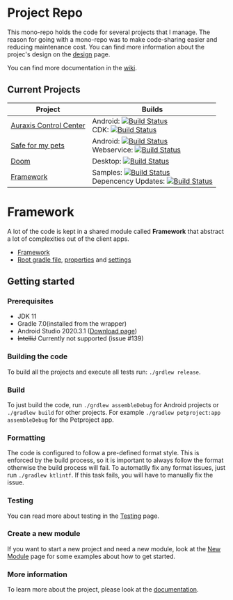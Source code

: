 # Project Repo

This mono-repo holds the code for several projects that I manage. The reason for going with a mono-repo was to make code-sharing easier and reducing maintenance cost. You can find more information about the projec's design on the [design](https://dev.azure.com/CRamsan/Framework/_wiki/wikis/Framework.wiki/28/Design-Architecture) page.

You can find more documentation in the [wiki](https://dev.azure.com/CRamsan/Framework/_wiki/wikis/Framework.wiki/22/Project-Wiki).

## Current Projects
| Project | Builds |
| --- | ----------- |
| [Auraxis Control Center](auraxiscontrolcenter/README.md) | Android: [![Build Status](https://dev.azure.com/CRamsan/AuraxisControlCenter/_apis/build/status/AuraxisControCenter?branchName=master)](https://dev.azure.com/CRamsan/AuraxisControlCenter/_build/latest?definitionId=6&branchName=master) <br> CDK: [![Build Status](https://dev.azure.com/CRamsan/AuraxisControlCenter/_apis/build/status/AuraxisControlCenter_Cdk?branchName=master)](https://dev.azure.com/CRamsan/AuraxisControlCenter/_build/latest?definitionId=20&branchName=master) |
| [Safe for my pets](petproject//README.md) | Android: [![Build Status](https://dev.azure.com/CRamsan/PetProject/_apis/build/status/PetProject-Android?branchName=master)](https://dev.azure.com/CRamsan/PetProject/_build/latest?definitionId=3&branchName=master) <br/> Webservice: [![Build Status](https://dev.azure.com/CRamsan/PetProject/_apis/build/status/PetProject-Webservice?branchName=master)](https://dev.azure.com/CRamsan/PetProject/_build/latest?definitionId=8&branchName=master) |
| [Doom](doom/README.md) | Desktop: [![Build Status](https://dev.azure.com/CRamsan/Doom-Project/_apis/build/status/Doom-Project_Desktop?branchName=master)](https://dev.azure.com/CRamsan/Doom-Project/_build/latest?definitionId=12&branchName=master) |
| [Framework](framework/README.md) | Samples: [![Build Status](https://dev.azure.com/CRamsan/Framework/_apis/build/status/Framework-Samples_Release?branchName=master)](https://dev.azure.com/CRamsan/Framework/_build/latest?definitionId=15&branchName=master) <br/> Depencency Updates: [![Build Status](https://dev.azure.com/CRamsan/Framework/_apis/build/status/Dependency-Updates?branchName=master)](https://dev.azure.com/CRamsan/Framework/_build/latest?definitionId=16&branchName=master) |

# Framework
A lot of the code is kept in a shared module called **Framework** that abstract a lot of complexities out of the client apps.
 - [Framework](framework/)
 - [Root gradle file](/build.gradle), [properties](gradle.properties) and [settings](settings.gradle)

## Getting started
 
### Prerequisites
- JDK 11
- Gradle 7.0(installed from the wrapper)
- Android Studio 2020.3.1 ([Download page](https://developer.android.com/studio/archive))
- ~~IntelliJ~~ Currently not supported (issue #139)

### Building the code
To build all the projects and execute all tests run: `./grdlew release`.

### Build 
To just build the code, run `./grdlew assembleDebug` for Android projects or `./gradlew build` for other projects. For example `./gradlew petproject:app assembleDebug` for the Petproject app.

### Formatting
The code is configured to follow a pre-defined format style. This is enforced by the build process, so it is important to always follow the format otherwise the build process will fail. To automatlly fix any format issues, just run `./gradlew ktlintf`. If this task fails, you will have to manually fix the issue.

### Testing
You can read more about testing in the [Testing](https://dev.azure.com/CRamsan/Framework/_wiki/wikis/Framework.wiki/31/Testing) page.

### Create a new module
If you want to start a new project and need a new module, look at the [New Module](https://dev.azure.com/CRamsan/Framework/_wiki/wikis/Framework.wiki/30/Creating-a-new-module) page for some examples about how to get started.

### More information
To learn more about the project, please look at the [documentation](https://dev.azure.com/CRamsan/Framework/_wiki/wikis/Framework.wiki/22/Project-Wiki).
